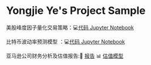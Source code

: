 # Yongjie Ye's Project Sample 
美股峰度因子量化交易策略：💻[代码 Jupyter Notebook](/Bitcoin%20Vol%20Forcast%20Project.ipynb)

比特币波动率预测模型 ：💻[代码 Jupyter Notebook](/Kurtosis%20Strategy_Quantitative%20Investmenting%20Final%20Project.ipynb)

亚马逊公司财务分析及估值报告:📄 [报告](/AMZN%20Research%20Report.pdf)   📊 [估值模型](/AMZN%20DCF%20Model.xlsx)
